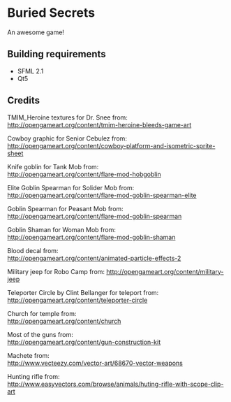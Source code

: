 Buried Secrets
=======
An awesome game!

Building requirements
-----
- SFML 2.1
- Qt5

Credits
-----
TMIM_Heroine textures for Dr. Snee from:    
http://opengameart.org/content/tmim-heroine-bleeds-game-art

Cowboy graphic for Senior Cebulez from:    
http://opengameart.org/content/cowboy-platform-and-isometric-sprite-sheet

Knife goblin for Tank Mob from:   
http://opengameart.org/content/flare-mod-hobgoblin

Elite Goblin Spearman for Solider Mob from:   
http://opengameart.org/content/flare-mod-goblin-spearman-elite

Goblin Spearman for Peasant Mob from:    
http://opengameart.org/content/flare-mod-goblin-spearman

Goblin Shaman for Woman Mob from:   
http://opengameart.org/content/flare-mod-goblin-shaman

Blood decal from:    
http://opengameart.org/content/animated-particle-effects-2

Military jeep for Robo Camp from:
http://opengameart.org/content/military-jeep

Teleporter Circle by Clint Bellanger for teleport from:   
http://opengameart.org/content/teleporter-circle  

Church for temple from:    
http://opengameart.org/content/church

Most of the guns from:   
http://opengameart.org/content/gun-construction-kit  

Machete from:   
http://www.vecteezy.com/vector-art/68670-vector-weapons

Hunting rifle from:   
http://www.easyvectors.com/browse/animals/huting-rifle-with-scope-clip-art
